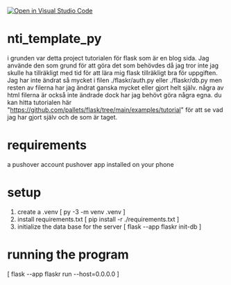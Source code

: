 [![Open in Visual Studio Code](https://classroom.github.com/assets/open-in-vscode-2e0aaae1b6195c2367325f4f02e2d04e9abb55f0b24a779b69b11b9e10269abc.svg)](https://classroom.github.com/online_ide?assignment_repo_id=16178021&assignment_repo_type=AssignmentRepo)
# nti_template_py
i grunden var detta project tutorialen för flask som är en blog sida. Jag använde den som grund för att göra det som behövdes då jag tror inte jag skulle ha tillräkligt med tid för att lära mig flask tillräkligt bra för uppgiften. Jag har inte ändrat så mycket i filen ./flaskr/auth.py eller ./flaskr/db.py men resten av filerna har jag ändrat ganska mycket eller gjort helt själv. några av html filerna är också inte ändrade dock har jag behövt göra några egna. du kan hitta tutorialen här "https://github.com/pallets/flask/tree/main/examples/tutorial" för att se vad jag har gjort själv och de som är taget.
# requirements
a pushover account
pushover app installed on your phone

# setup
1. create a .venv [ py -3 -m venv .venv ]
2. install requirements.txt [ pip install -r ./requirements.txt ]
3. initialize the data base for the server [ flask --app flaskr init-db ]

# running the program
[ flask --app flaskr run --host=0.0.0.0 ]